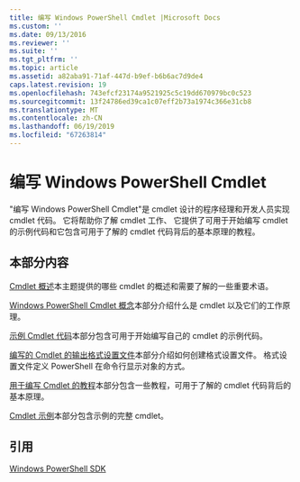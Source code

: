 ```yaml
---
title: 编写 Windows PowerShell Cmdlet |Microsoft Docs
ms.custom: ''
ms.date: 09/13/2016
ms.reviewer: ''
ms.suite: ''
ms.tgt_pltfrm: ''
ms.topic: article
ms.assetid: a82aba91-71af-447d-b9ef-b6b6ac7d9de4
caps.latest.revision: 19
ms.openlocfilehash: 743efcf23174a9521925c5c19dd670979bc0c523
ms.sourcegitcommit: 13f24786ed39ca1c07eff2b73a1974c366e31cb8
ms.translationtype: MT
ms.contentlocale: zh-CN
ms.lasthandoff: 06/19/2019
ms.locfileid: "67263814"
---
```

# <a name="writing-a-windows-powershell-cmdlet"></a>编写 Windows PowerShell Cmdlet

"编写 Windows PowerShell Cmdlet"是 cmdlet 设计的程序经理和开发人员实现 cmdlet 代码。 它将帮助你了解 cmdlet 工作、 它提供了可用于开始编写 cmdlet 的示例代码和它包含可用于了解的 cmdlet 代码背后的基本原理的教程。

## <a name="in-this-section"></a>本部分内容

[Cmdlet 概述](./cmdlet-overview.md)本主题提供的哪些 cmdlet 的概述和需要了解的一些重要术语。

[Windows PowerShell Cmdlet 概念](./windows-powershell-cmdlet-concepts.md)本部分介绍什么是 cmdlet 以及它们的工作原理。

[示例 Cmdlet 代码](./examples-of-cmdlet-code.md)本部分包含可用于开始编写自己的 cmdlet 的示例代码。

[编写的 Cmdlet 的输出格式设置文件](../format/writing-a-powershell-formatting-file.md)本部分介绍如何创建格式设置文件。 格式设置文件定义 PowerShell 在命令行显示对象的方式。

[用于编写 Cmdlet 的教程](./tutorials-for-writing-cmdlets.md)本部分包含一些教程，可用于了解的 cmdlet 代码背后的基本原理。

[Cmdlet 示例](./cmdlet-samples.md)本部分包含示例的完整 cmdlet。

## <a name="reference"></a>引用

[Windows PowerShell SDK](../windows-powershell-reference.md)
